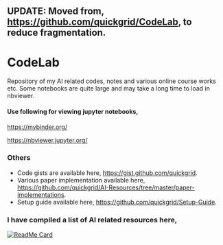 ## UPDATE: Moved from, https://github.com/quickgrid/CodeLab, to reduce fragmentation.

# CodeLab

Repository of my AI related codes, notes and various online course works etc. Some notebooks are quite large and may take a long time to load in nbviewer.



#### Use following for viewing jupyter notebooks,

https://mybinder.org/

https://nbviewer.jupyter.org/ 

### Others

- Code gists are available here, https://gist.github.com/quickgrid.
- Various paper implementation available here, https://github.com/quickgrid/AI-Resources/tree/master/paper-implementations.
- Setup guide available here, https://github.com/quickgrid/Setup-Guide.

### I have compiled a list of AI related resources here,

[![ReadMe Card](https://github-readme-stats.vercel.app/api/pin/?username=quickgrid&align=center&theme=ayu-mirage&repo=AI-Resources&show_owner=false)](https://github.com/quickgrid/AI-Resources) 

